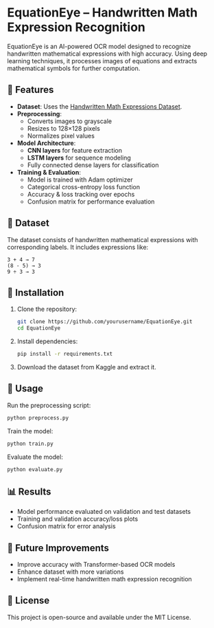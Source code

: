 # 


# EquationEye – Handwritten Math Expression Recognition  

EquationEye is an AI-powered OCR model designed to recognize handwritten mathematical expressions with high accuracy. Using deep learning techniques, it processes images of equations and extracts mathematical symbols for further computation.  

## 📌 Features  
- **Dataset**: Uses the [Handwritten Math Expressions Dataset](https://www.kaggle.com/datasets/govindaramsriram/handwritten-math-expressions-dataset).  
- **Preprocessing**:  
  - Converts images to grayscale  
  - Resizes to 128×128 pixels  
  - Normalizes pixel values  
- **Model Architecture**:  
  - **CNN layers** for feature extraction  
  - **LSTM layers** for sequence modeling  
  - Fully connected dense layers for classification  
- **Training & Evaluation**:  
  - Model is trained with Adam optimizer  
  - Categorical cross-entropy loss function  
  - Accuracy & loss tracking over epochs  
  - Confusion matrix for performance evaluation  

## 📂 Dataset  
The dataset consists of handwritten mathematical expressions with corresponding labels. It includes expressions like:  
```
3 + 4 → 7
(8 - 5) → 3
9 ÷ 3 → 3
```

## 🚀 Installation  
1. Clone the repository:  
   ```bash
   git clone https://github.com/yourusername/EquationEye.git
   cd EquationEye
   ```  
2. Install dependencies:  
   ```bash
   pip install -r requirements.txt
   ```  
3. Download the dataset from Kaggle and extract it.  

## 🔧 Usage  
Run the preprocessing script:  
```bash
python preprocess.py
```  
Train the model:  
```bash
python train.py
```  
Evaluate the model:  
```bash
python evaluate.py
```  

## 📊 Results  
- Model performance evaluated on validation and test datasets  
- Training and validation accuracy/loss plots  
- Confusion matrix for error analysis  

## 🔮 Future Improvements  
- Improve accuracy with Transformer-based OCR models  
- Enhance dataset with more variations  
- Implement real-time handwritten math expression recognition  

## 📜 License  
This project is open-source and available under the MIT License.  


